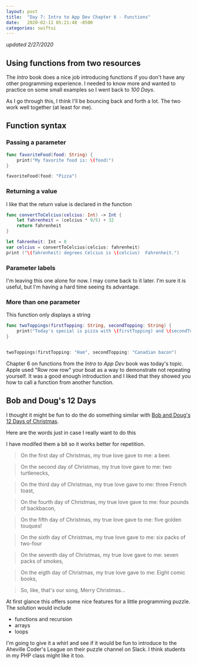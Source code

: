 ```yaml
---
layout: post
title:  "Day 7: Intro to App Dev Chapter 6 - Functions"
date:   2020-02-11 05:21:48 -0500
categories: swiftui
---
```

*updated 2/27/2020*

## Using functions from two resources

The _Intro_ book does a nice job introducing functions if you don't have any other programming experience. I needed to know more and wanted to practice on some small examples so I went back to _100 Days_. 

As I go through this, I think I'll be bouncing back and forth a lot. The two work well together (at least for me).

## Function syntax

### Passing a parameter

```swift
func favoriteFood(food: String) {
    print("My favorite food is: \(food)")
}

favoriteFood(food: "Pizza")
```

### Returning a value

I like that the return value is declared in the function

```swift
func convertToCelcius(celcius: Int) -> Int {
    let fahrenheit = (celcius * 9/5) + 32
    return fahrenheit
}

let fahrenheit: Int = 0
var celcius = convertToCelcius(celcius: fahrenheit)
print ("\(fahrenheit) degrees Celcius is \(celcius)  Fahrenheit.")
```

### Parameter labels

I'm leaving this one alone for now. I may come back to it later. I'm sure it is useful, but I'm having a hard time seeing its advantage. 

### More than one parameter

This function only displays a string

```swift
func twoToppings(firstTopping: String, secondTopping: String) {
    print("Today's special is pizza with \(firstTopping) and \(secondTopping)")
}


twoToppings(firstTopping: "Ham", secondTopping: "Canadian bacon")
```


Chapter 6 on functions from the _Intro to App Dev_ book was today's topic. Apple used "Row row row" your boat as a way to demonstrate not repeating yourself. It was a good enough introduction and I liked that they showed you how to call a function from another function.

## Bob and Doug's 12 Days

I thought it might be fun to do the do something similar with [Bob and Doug's 12 Days of Christmas](https://www.google.com/search?client=firefox-b-1-d&q=bob+and+doug%27s+12+days+of+christmas). 

Here are the words just in case I really want to do this

I have modifed them a bit so it works better for repetition.

> On the first day of Christmas,
my true love gave to me: a beer.

> On the second day of Christmas, my true love gave to me: two turtlenecks,

> On the third day of Christmas, my true love gave to me: three French toast,

> On the fourth day of Christmas, my true love gave to me: four pounds of backbacon,

> On the fifth day of Christmas, my true love gave to me: five golden touques!

> On the sixth day of Christmas, my true love gave to me: six packs of two-four

> On the seventh day of Christmas, my true love gave to me: seven packs of smokes,

> On the eigth day of Christmas, my true love gave to me: Eight comic books,

> So, like, that's our song, Merry Christmas...

At first glance this offers some nice features for a little programming puzzle. The solution would include

* functions and recursion
* arrays
* loops

I'm going to give it a whirl and see if it would be fun to introduce to the Aheville Coder's League on their puzzle channel on Slack. I think students in my PHP class might like it too.  


